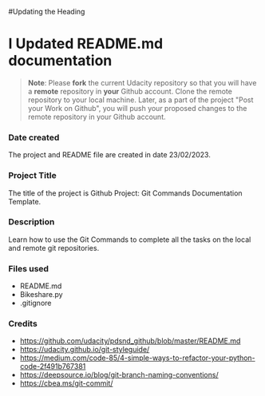 #Updating the Heading
# I Updated README.md documentation
>**Note**: Please **fork** the current Udacity repository so that you will have a **remote** repository in **your** Github account. Clone the remote repository to your local machine. Later, as a part of the project "Post your Work on Github", you will push your proposed changes to the remote repository in your Github account.

### Date created
The project and README file are created in date 23/02/2023.
### Project Title
The title of the project is Github Project: Git Commands Documentation Template.
### Description
Learn how to use the Git Commands to complete all the tasks on the local and remote git repositories.
### Files used
- README.md
- Bikeshare.py
- .gitignore
### Credits
- https://github.com/udacity/pdsnd_github/blob/master/README.md
- https://udacity.github.io/git-styleguide/
- https://medium.com/code-85/4-simple-ways-to-refactor-your-python-code-2f491b767381
- https://deepsource.io/blog/git-branch-naming-conventions/
- https://cbea.ms/git-commit/
